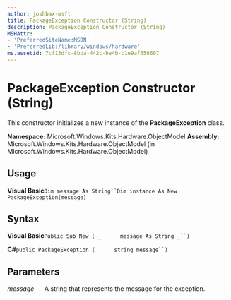 ```yaml
---
author: joshbax-msft
title: PackageException Constructor (String)
description: PackageException Constructor (String)
MSHAttr:
- 'PreferredSiteName:MSDN'
- 'PreferredLib:/library/windows/hardware'
ms.assetid: 7cf13dfc-8bba-442c-be4b-c1e9af656607
---
```


# PackageException Constructor (String)


This constructor initializes a new instance of the **PackageException** class.

**Namespace:** Microsoft.Windows.Kits.Hardware.ObjectModel **Assembly:** Microsoft.Windows.Kits.Hardware.ObjectModel (in Microsoft.Windows.Kits.Hardware.ObjectModel)

## Usage


**Visual Basic**`Dim message As String``Dim instance As New PackageException(message)`

## Syntax


**Visual Basic**`Public Sub New ( _`           `message As String _``)`

**C#**`public PackageException (`           `string message``)`

## Parameters


*message*      A string that represents the message for the exception.

 

 






